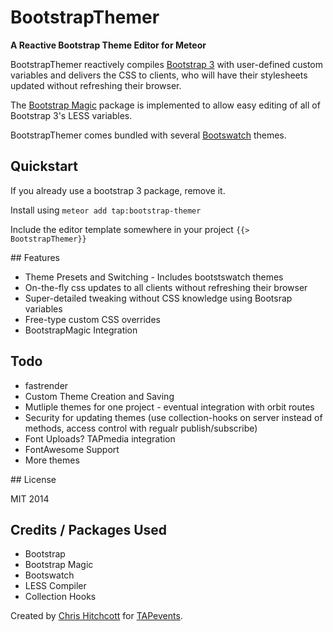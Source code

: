 # BootstrapThemer

**A Reactive Bootstrap Theme Editor for Meteor**

BootstrapThemer reactively compiles [Bootstrap 3](https://github.com/twbs/bootstrap) with user-defined custom variables and delivers the CSS to clients, who will have their stylesheets updated without refreshing their browser.

The [Bootstrap Magic](https://github.com/hitchcott/meteor-bootstrap-magic) package is implemented to allow easy editing of all of Bootstrap 3's LESS variables.

BootstrapThemer comes bundled with several [Bootswatch](https://github.com/thomaspark/bootswatch/) themes.

## Quickstart

If you already use a bootstrap 3 package, remove it.

Install using `meteor add tap:bootstrap-themer`

Include the editor template somewhere in your project `{{> BootstrapThemer}}`

## Features

* Theme Presets and Switching - Includes bootstswatch themes
* On-the-fly css updates to all clients without refreshing their browser
* Super-detailed tweaking without CSS knowledge using Bootsrap variables
* Free-type custom CSS overrides
* BootstrapMagic Integration

## Todo

* fastrender
* Custom Theme Creation and Saving
* Mutliple themes for one project - eventual integration with orbit routes
* Security for updating themes (use collection-hooks on server instead of methods, access control with regualr publish/subscribe)
* Font Uploads? TAPmedia integration
* FontAwesome Support
* More themes

## License

MIT 2014

## Credits / Packages Used

* Bootstrap
* Bootstrap Magic
* Bootswatch
* LESS Compiler
* Collection Hooks

Created by [Chris Hitchcott](http://github.com/hitchcott) for [TAPevents](http://tapevents.com).